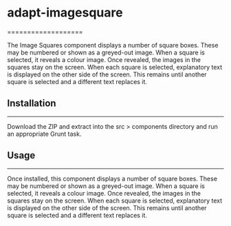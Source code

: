 # adapt-imagesquare
===================

The Image Squares component displays a number of square boxes. These may be numbered or shown as a greyed-out image. When a square is selected, it reveals a colour image. Once revealed, the images in the squares stay on the screen. When each square is selected, explanatory text is displayed on the other side of the screen. This remains until another square is selected and a different text replaces it.

## Installation
------------

Download the ZIP and extract into the src > components directory and run an appropriate Grunt task.

## Usage
-----
Once installed, this component displays a number of square boxes. These may be numbered or shown as a greyed-out image. When a square is selected, it reveals a colour image. Once revealed, the images in the squares stay on the screen. When each square is selected, explanatory text is displayed on the other side of the screen. This remains until another square is selected and a different text replaces it.
